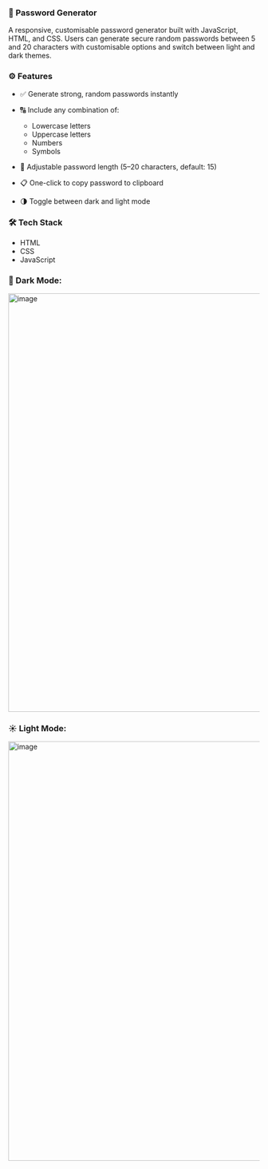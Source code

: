 ### 🔐 Password Generator
A responsive, customisable password generator built with JavaScript, HTML, and CSS. Users can generate secure random passwords between 5 and 20 characters with customisable options and switch between light and dark themes.

### ⚙️ Features
- ✅ Generate strong, random passwords instantly  
- 🔠 Include any combination of:
  - Lowercase letters
  - Uppercase letters
  - Numbers
  - Symbols  

- 🔢 Adjustable password length (5–20 characters, default: 15)  
- 📋 One-click to copy password to clipboard  
- 🌗 Toggle between dark and light mode  

### 🛠️ Tech Stack
- HTML
- CSS
- JavaScript

### 🌙 Dark Mode:
<img width="845" height="838" alt="image" src="https://github.com/user-attachments/assets/537b4b35-078c-4ad8-8f5a-2461cd51d6bb" />

### ☀️ Light Mode:
<img width="845" height="840" alt="image" src="https://github.com/user-attachments/assets/f71d7300-b9eb-4bd8-bc56-5ed2ebe44ec2" />



